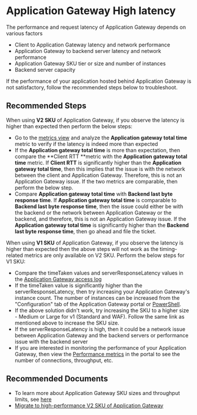 <properties
    pageTitle="Application Gateway High latency issue"
    description="Self-help content for Performance - Application Gateway High latency"
    service="microsoft.network"
    resource="applicationgateways"
    authors="abshamsft"
    ms.author="absha"
    displayOrder="34"
	selfHelpType="resource"
    articleId="application-gateway-performance-high-latency"
 	resourceTags=""
	productPesIds="15922"
    supportTopicIds="32680757"
    cloudEnvironments="public,fairfax,blackforest,mooncake, usnat, ussec"
 	ownershipId="CloudNet_AzureApplicationGateway"
/>

# Application Gateway High latency
The performance and request latency of Application Gateway depends on various factors

* Client to Application Gateway latency and network performance
* Application Gateway to backend server latency and network performance
* Application Gateway SKU tier or size and number of instances
* Backend server capacity

If the performance of your application hosted behind Application Gateway is not satisfactory, follow the recommended steps below to troubleshoot.

## **Recommended Steps**

When using **V2 SKU** of Application Gateway, if you observe the latency is higher than expected then perform the below steps:

* Go to the [metrics view](https://docs.microsoft.com/azure/application-gateway/application-gateway-metrics#metrics-supported-by-application-gateway-v2-sku) and analyze the **Application gateway total time** metric to verify if the latency is indeed more than expected
* If the **Application gateway total time** is more than expectation, then compare the **Client RTT **metric with the **Application gateway total time** metric. If **Client RTT** is significantly higher than the **Application gateway total time**, then this implies that the issue is with the network between the client and Application Gateway. Therefore, this is not an Application Gateway issue. If the two metrics are comparable, then perform the below step.
* Compare **Application gateway total time** with **Backend last byte response time**. If **Application gateway total time** is comparable to **Backend last byte response time**, then the issue could either be with the backend or the network between Application Gateway or the backend, and therefore, this is not an Application Gateway issue. If the **Application gateway total time** is significantly higher than the **Backend last byte response time**, then go ahead and file the ticket.

When using **V1 SKU** of Application Gateway, if you observe the latency is higher than expected then the above steps will not work as the timing-related metrics are only available on V2 SKU. Perform the below steps for V1 SKU:

- Compare the timeTaken values and serverResponseLatency values in the [Application Gateway access log](https://docs.microsoft.com/azure/application-gateway/application-gateway-diagnostics#access-log)
- If the timeTaken value is significantly higher than the serverResponseLatency, then try increasing your Application Gateway's instance count. The number of instances can be increased from the "Configuration" tab of the Application Gateway portal or [PowerShell](https://docs.microsoft.com/powershell/module/az.network/set-azapplicationgatewaysku?view=azps-2.5.0).
- If the above solution didn't work, try increasing the SKU to a higher size - Medium or Large for v1 (Standard and WAF). Follow the same link as mentioned above to increase the SKU size.
- If the serverResponseLatency is high, then it could be a network issue between Application Gateway and the backend servers or performance issue with the backend server
- If you are interested in monitoring the performance of your Application Gateway, then view the [Performance metrics](https://docs.microsoft.com/azure/application-gateway/application-gateway-metrics) in the portal to see the number of connections, throughput, etc.

## **Recommended Documents**

* To learn more about Application Gateway SKU sizes and throughput limits, see [here](https://docs.microsoft.com/azure/application-gateway/overview#sizing)
* [Migrate to high-performance V2 SKU of Application Gateway](https://docs.microsoft.com/azure/application-gateway/migrate-v1-v2)
